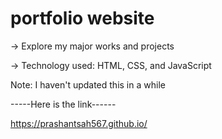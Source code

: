 # portfolio website

-> Explore my major works and projects

-> Technology used: HTML, CSS, and JavaScript

Note: I haven't updated this in a while

-----Here is the link------

https://prashantsah567.github.io/

